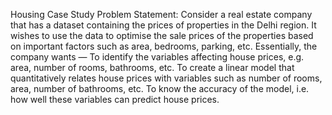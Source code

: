 Housing Case Study
Problem Statement:
Consider a real estate company that has a dataset containing the prices of properties in the Delhi region. It wishes to use the data to optimise the sale prices of the properties based on important factors such as area, bedrooms, parking, etc.
Essentially, the company wants —
To identify the variables affecting house prices, e.g. area, number of rooms, bathrooms, etc.
To create a linear model that quantitatively relates house prices with variables such as number of rooms, area, number of bathrooms, etc.
To know the accuracy of the model, i.e. how well these variables can predict house prices.